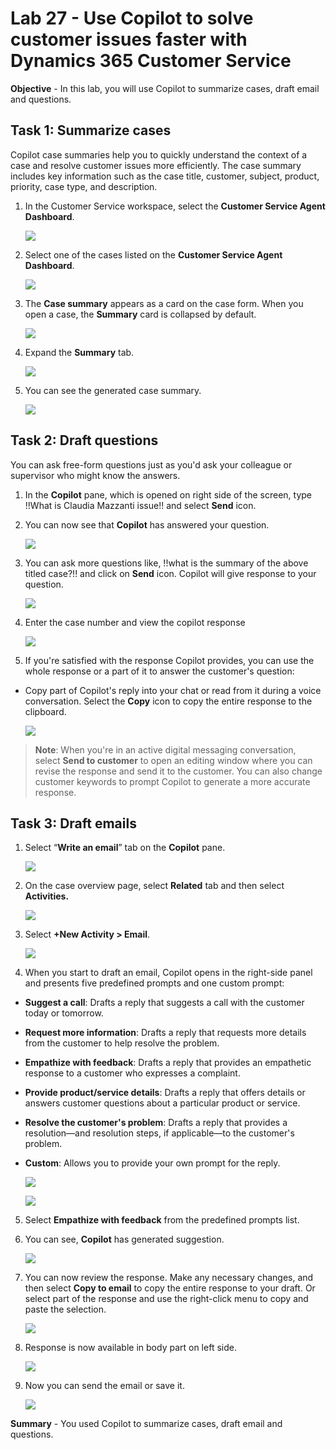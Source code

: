 # Lab 27 - Use Copilot to solve customer issues faster with Dynamics 365 Customer Service

**Objective** - In this lab, you will use Copilot to summarize cases, draft email and questions.

## Task 1: Summarize cases

Copilot case summaries help you to quickly understand the context of a
case and resolve customer issues more efficiently. The case summary
includes key information such as the case title, customer, subject,
product, priority, case type, and description.

1. In the Customer Service workspace, select the **Customer Service Agent Dashboard**.

    ![](./media/media25/image4.png)

2.  Select one of the cases listed on the **Customer Service Agent
    Dashboard**.

    ![](./media/media25/image5.png)

3.  The **Case summary** appears as a card on the case form. When you
    open a case, the **Summary** card is collapsed by default.

    ![](./media/media25/image6.png)

4.  Expand the **Summary** tab.

    ![](./media/media25/image7.png)

5.  You can see the generated case summary.

    ![](./media/media25/image8.png)

## Task 2: Draft questions

You can ask free-form questions just as you'd ask your colleague or
supervisor who might know the answers.

1.  In the **Copilot** pane, which is opened on right side of the
    screen, type !!What is Claudia Mazzanti issue!! and select
    **Send** icon.

2.  You can now see that **Copilot** has answered your question.

    ![](./media/media25/image9.png)

3.  You can ask more questions like, !!what is the summary of the above
    titled case?!! and click on **Send** icon. Copilot will give
    response to your question.

    ![](./media/media25/image10.png)

4.  Enter the case number and view the copilot response

    ![](./media/media25/image11.png)

5.  If you're satisfied with the response Copilot provides, you can use
    the whole response or a part of it to answer the customer's
    question:

- Copy part of Copilot's reply into your chat or read from it during a
  voice conversation. Select the **Copy** icon to copy the entire
  response to the clipboard.

    ![](./media/media25/image12.png)

> **Note**: When you're in an active digital messaging conversation,
> select **Send to customer** to open an editing window where you can
> revise the response and send it to the customer. You can also change
> customer keywords to prompt Copilot to generate a more accurate
> response.

## Task 3: Draft emails

1.  Select “**Write an email**” tab on the **Copilot** pane.

    ![](./media/media25/image13.png)

2.  On the case overview page, select **Related** tab and then select
    **Activities.**

    ![](./media/media25/image14.png)

3.  Select **+New Activity \> Email**.

    ![](./media/media25/image15.png)

4.  When you start to draft an email, Copilot opens in the right-side
    panel and presents five predefined prompts and one custom prompt:

- **Suggest a call**: Drafts a reply that suggests a call with the
  customer today or tomorrow.

- **Request more information**: Drafts a reply that requests more
  details from the customer to help resolve the problem.

- **Empathize with feedback**: Drafts a reply that provides an
  empathetic response to a customer who expresses a complaint.

- **Provide product/service details**: Drafts a reply that offers
  details or answers customer questions about a particular product or
  service.

- **Resolve the customer's problem**: Drafts a reply that provides a
  resolution—and resolution steps, if applicable—to the customer's
  problem.

- **Custom**: Allows you to provide your own prompt for the reply.

    ![](./media/media25/image16.png)

    ![](./media/media25/image17.png)

5.  Select **Empathize with feedback** from the predefined prompts list.

6.  You can see, **Copilot** has generated suggestion.

    ![](./media/media25/image18.png)

7.  You can now review the response. Make any necessary changes, and
    then select **Copy to email** to copy the entire response to your
    draft. Or select part of the response and use the right-click menu
    to copy and paste the selection.

    ![](./media/media25/image19.png)

8.  Response is now available in body part on left side.

    ![](./media/media25/image20.png)

9.  Now you can send the email or save it.

    ![](./media/media25/image21.png)

**Summary** - You used Copilot to summarize cases, draft email and questions.
